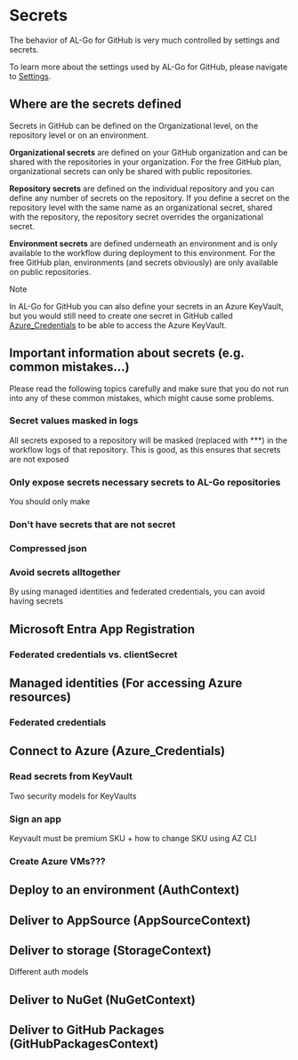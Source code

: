 # Secrets

The behavior of AL-Go for GitHub is very much controlled by settings and secrets.

To learn more about the settings used by AL-Go for GitHub, please navigate to [Settings](settings.md).

## Where are the secrets defined

Secrets in GitHub can be defined on the Organizational level, on the repository level or on an environment.

**Organizational secrets** are defined on your GitHub organization and can be shared with the repositories in your organization. For the free GitHub plan, organizational secrets can only be shared with public repositories.

**Repository secrets** are defined on the individual repository and you can define any number of secrets on the repository. If you define a secret on the repository level with the same name as an organizational secret, shared with the repository, the repository secret overrides the organizational secret.

**Environment secrets** are defined underneath an environment and is only available to the workflow during deployment to this environment. For the free GitHub plan, environments (and secrets obviously) are only available on public repositories.

> [!NOTE]
> In AL-Go for GitHub you can also define your secrets in an Azure KeyVault, but you would still need to create one secret in GitHub called [Azure_Credentials](https://aka.ms/algosecrets#azure_credentials) to be able to access the Azure KeyVault.

## Important information about secrets (e.g. common mistakes...)

Please read the following topics carefully and make sure that you do not run into any of these common mistakes, which might cause some problems.

### Secret values masked in logs

All secrets exposed to a repository will be masked (replaced with ***) in the workflow logs of that repository. This is good, as this ensures that secrets are not exposed 


### Only expose secrets necessary secrets to AL-Go repositories

You should only make 

### Don't have secrets that are not secret


### Compressed json

### Avoid secrets alltogether

By using managed identities and federated credentials, you can avoid having secrets 

## Microsoft Entra App Registration

### Federated credentials vs. clientSecret

## Managed identities (For accessing Azure resources)

### Federated credentials




## Connect to Azure (Azure_Credentials)

### Read secrets from KeyVault

Two security models for KeyVaults

### Sign an app

Keyvault must be premium SKU + how to change SKU using AZ CLI

### Create Azure VMs???

## <a id="AuthContext"></a>Deploy to an environment (AuthContext)

## <a id="AppSourceContext"></a>Deliver to AppSource (AppSourceContext)

## <a id="StorageContext"></a>Deliver to storage (StorageContext)

Different auth models

## <a id="NuGetContext"></a>Deliver to NuGet (NuGetContext)

## <a id="GitHubPackagesContext"></a>Deliver to GitHub Packages (GitHubPackagesContext)
